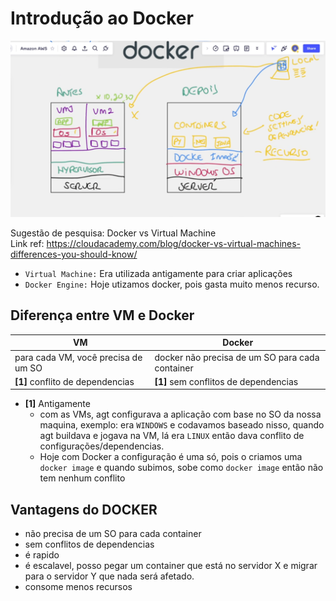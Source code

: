 # Introdução ao Docker

![alt](./imgs/docker-explicacao.png)

Sugestão de pesquisa: Docker vs Virtual Machine<br>
Link ref: https://cloudacademy.com/blog/docker-vs-virtual-machines-differences-you-should-know/

- `Virtual Machine:` Era utilizada antigamente para criar aplicações
- `Docker Engine:` Hoje utizamos docker, pois gasta muito menos recurso.

## Diferença entre VM e Docker

| VM                                  | Docker                                          |
| ----------------------------------- | ----------------------------------------------- |
| para cada VM, você precisa de um SO | docker não precisa de um SO para cada container |
| **[1]** conflito de dependencias    | **[1]** sem conflitos de dependencias           |

- **[1]** Antigamente
  - com as VMs, agt configurava a aplicação com base no SO da nossa maquina, exemplo: era `WINDOWS` e codavamos baseado nisso, quando agt buildava e jogava na VM, lá era `LINUX` então dava conflito de configurações/dependencias.
  - Hoje com Docker a configuração é uma só, pois o criamos uma `docker image` e quando subimos, sobe como `docker image` então não tem nenhum conflito

## Vantagens do DOCKER

- não precisa de um SO para cada container
- sem conflitos de dependencias
- é rapido
- é escalavel, posso pegar um container que está no servidor X e migrar para o servidor Y que nada será afetado.
- consome menos recursos
